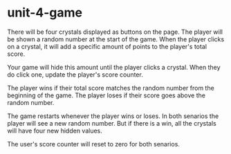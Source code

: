 # unit-4-game
There will be four crystals displayed as buttons on the page.
The player will be shown a random number at the start of the game.
When the player clicks on a crystal, it will add a specific amount of points to the player's total score.

Your game will hide this amount until the player clicks a crystal.
When they do click one, update the player's score counter.

The player wins if their total score matches the random number from the beginning of the game.
The player loses if their score goes above the random number.

The game restarts whenever the player wins or loses. In both senarios the player will see a new random number. But if there is a win, all the crystals will have four new hidden values. 

The user's score counter will reset to zero for both senarios.
